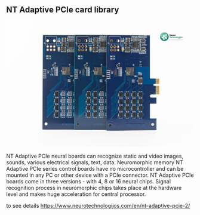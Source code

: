 ## NT Adaptive PCIe card library

![pcie-card](pictures/NT-Adaptive-Neurotechnologijos-114.png)

NT Adaptive PCIe neural boards can recognize static and video images, sounds, various electrical signals, text, data.
Neuromorphic memory NT Adaptive PCIe series control boards have no microcontroller and can be mounted in any PC or other
device with a PCIe connector. NT Adaptive PCIe boards come in three versions - with 4, 8 or 16 neural chips.
Signal recognition process in neuromorphic chips takes place at the hardware level and makes huge acceleration for central processor.

to see details https://www.neurotechnologijos.com/en/nt-adaptive-pcie-2/
